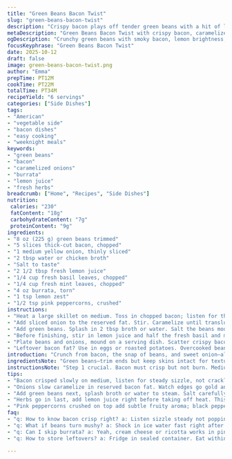 ```yaml
---
title: "Green Beans Bacon Twist"
slug: "green-beans-bacon-twist"
description: "Crispy bacon plays off tender green beans with a hit of lemon and fresh herbs. Caramelized onions build depth while a splash of broth steams beans just right. Burrata adds creaminess and pink peppercorns a gentle pop. Quick, mostly hands-off once started. Substitute turkey bacon for leaner version, swap mint for thyme if needed. Watch fat levels; too much grease kills vibrancy. Toss in a splash of white wine instead of broth for subtle zing. Simple tweaks have saved my ass mid-cook. Timing hinges on color and texture more than clock. Blink and the bacon’s burnt. Beans need bite, not mush. Notes on how to rescue overcooked veggies included."
metaDescription: "Green Beans Bacon Twist with crispy bacon, caramelized onions, fresh herbs, lemon punch and creamy burrata. Quick, layered flavors with practical swaps."
ogDescription: "Crunchy green beans with smoky bacon, lemon brightness, fresh herbs, creamy burrata and pink peppercorn pop. Hands-off once started. Skip mint if you want."
focusKeyphrase: "Green Beans Bacon Twist"
date: 2025-10-12
draft: false
image: green-beans-bacon-twist.png
author: "Emma"
prepTime: PT12M
cookTime: PT22M
totalTime: PT34M
recipeYield: "6 servings"
categories: ["Side Dishes"]
tags:
- "American"
- "vegetable side"
- "bacon dishes"
- "easy cooking"
- "weeknight meals"
keywords:
- "green beans"
- "bacon"
- "caramelized onions"
- "burrata"
- "lemon juice"
- "fresh herbs"
breadcrumb: ["Home", "Recipes", "Side Dishes"]
nutrition: 
 calories: "230"
 fatContent: "18g"
 carbohydrateContent: "7g"
 proteinContent: "9g"
ingredients:
- "8 oz (225 g) green beans trimmed"
- "5 slices thick-cut bacon, chopped"
- "1 medium yellow onion, thinly sliced"
- "2 tbsp water or chicken broth"
- "Salt to taste"
- "2 1/2 tbsp fresh lemon juice"
- "1/4 cup fresh basil leaves, chopped"
- "1/4 cup fresh mint leaves, chopped"
- "4 oz burrata, torn"
- "1 tsp lemon zest"
- "1/2 tsp pink peppercorns, crushed"
instructions:
- "Heat a large skillet on medium. Toss in chopped bacon; listen for that sizzle immediately. Render fat slowly, don’t rush. Crispy edges and firm texture, about 6-7 minutes. Remove bacon with slotted spoon, drain on paper towels. Save rendered bacon fat in pan, pour all but 1 tbsp out."
- "Add sliced onion to the reserved fat. Stir. Caramelize until translucent and edges turn golden, roughly 7-9 minutes. Pay attention to sweet aroma and softened texture. Too much brown means burnt risk, lower heat if needed."
- "Add green beans. Splash in 2 tbsp broth or water. Salt the beans moderately; remember bacon adds salt too. Stir occasionally. Steam and sauté together until beans are tender yet still snap under pressure, roughly 6 minutes but trust your teeth."
- "Before finishing, stir in lemon juice and half the fresh basil and mint. Brighten the whole skillet, herbs wilt and release fragrance. Remove from heat immediately to keep herb freshness."
- "Plate beans and onions, mound on a serving dish. Scatter crispy bacon shards over top. Add torn burrata chunks across surface. Grate lemon zest over everything and sprinkle crushed pink peppercorns last. Serve warm or room temp."
- "Leftover bacon fat? Use in eggs or roasted potatoes. Overcooked beans too limp? Shock them in ice water then sauté for texture fix. Hate mint? Swap with oregano or parsley. No burrata? Cream cheese works in pinch. Garlic or shallots can sneak in with onions if feeling bold."
introduction: "Crunch from bacon, the snap of beans, and sweet onion—all collide with an unexpected fresh hit. Tossing thick-cut bacon fat as the flavor base, not just a greasy add. Green beans simmer in that smoky oil but get steamed just enough with broth or water — never boiling to mush. Herbs come last—fresh basil and mint mix it up, add brightness and bite. I always toss in lemon juice at the end to lift the whole pan. Burrata? Creamy contrast, marrying the rustic with lush luxury. Pink peppercorns? Tiny pops that wake your mouth mid-bite. No fluff here, just layers of flavor playing off each other, with wiggle room to swap and improvise. Kitchen-tested, chaos survived, lessons learned."
ingredientsNote: "Green beans—trim ends but keep skins intact for texture. Thick-cut bacon renders better fat and crispiness; turkey bacon fine if lean is goal but less flavor. Yellow onion caramelizes best for sweet depth; substituting shallots adds punch but cooks faster. Water or chicken broth? Broth adds richness; water keeps clean profile—your choice. Fresh lemon juice over bottled; acidity brightens, balances fat. Basil and mint make a lively duo but thyme or oregano will work and change dynamic. Burrata's richness cuts through saltiness; cream cheese or ricotta if unavailable. Pink peppercorns aren’t a must but add subtle fruity aroma; black pepper can sub if needed."
instructionsNote: "Step 1 crucial. Bacon must crisp but not burn. Medium heat, low and slow wins. Rendering fat is flavor foundation—don’t dump it all or the pan loses mojo. Step 2 slow caramelization, watch color shift from translucent to golden edges; that smell signals sweetness developing. Step 3 steaming beans with broth prevents drying out and speeds tenderizing without going limp. Salt carefully because bacon adds natural saltiness. Step 4 lemon juice and herbs always added last to preserve freshness and avoid bitter herb burn. Final plating with torn burrata lets cream melt gently into warm beans, elevates texture contrast. Don’t skip pink peppercorns; that final punch wakes up a simple dish. If in a rush, caramelized onion can be skipped but loses complexity. Always taste and adjust salt before serving."
tips:
- "Bacon crisped slowly on medium, listen for steady sizzle, not crackle or pop. Fat renders over 6-7 minutes. Remove before too dark or bitter. Keep 1 tbsp fat in pan or lose flavor base. Don’t pour it all away. Fat drives next step aroma."
- "Onions slow caramelize in reserved bacon fat. Watch edges go gold and smell turns sweet but not burnt. Turn heat down if brown creeping too fast. Seven to nine minutes roughly. Patience key. Overdone means bitter notes and ruins balance."
- "Add green beans next, splash broth or water to steam. Salt carefully, bacon adds natural salt. Beans should still snap when pressed after about six minutes. Too soft, texture dead. Stir occasionally to cook evenly. Steaming avoids drying out but skip over-wetting or mush death."
- "Herbs go in last, add lemon juice right before taking off heat. This keeps herbs fresh, bright flavors zip through. Mint can be swapped with thyme, oregano, or parsley for different touch. Burrata placement last, torn chunks melt gently on warm beans, contrast textures."
- "Pink peppercorns crushed on top add subtle fruity aroma; black pepper substitute, no big deal. If out of broth, water works but won’t build richness. Turkey bacon fine swap but expect less fat and crisp. Caramelized onions could be shallots for punch but shorter cook time."
faq:
- "q: How to know bacon crisp right? a: Listen sizzle steady not popping loud. Color golden-brown. Texture firm but not burnt black edges. Timing varies, check often. Slow render fat until edges curl crisp, then remove."
- "q: What if beans turn mushy? a: Shock in ice water fast right after cooking, then sauté again quick. Stops cooking, keeps bite. Could also reduce steaming time next time. Drain well before reheating helps."
- "q: Can I skip burrata? a: Yeah, cream cheese or ricotta works in pinch. Different texture but creamy element still present. Adds richness but salt levels change, adjust accordingly. Burrata melts gently, others denser."
- "q: How to store leftovers? a: Fridge in sealed container. Eat within 3 days. Reheat in skillet to keep crisp bacon bits. Beans soften if microwaved too long. Bacon fat saved for eggs or potatoes, reuse good fat never wasted."

---
```

